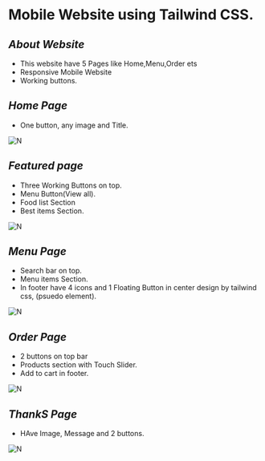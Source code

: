 # Mobile Website using Tailwind CSS.

## _About Website_
- This website have 5 Pages like Home,Menu,Order ets
- Responsive Mobile Website
- Working buttons.

## _Home Page_

- One button, any image and Title.

![N](/mob-website/images/Home%20(1).png)

## _Featured page_
- Three Working Buttons on top.
- Menu Button(View all).
- Food list Section
- Best items Section.

![N](/mob-website/images/Featured.png)

## _Menu Page_

- Search bar on top.
- Menu items Section.
- In footer have 4 icons and 1 Floating Button in center design by tailwind css, (psuedo element).

![N](/mob-website/images/Screenshot%202023-01-19%20141506.png)

## _Order Page_

- 2 buttons on top bar
- Products section with Touch Slider.
- Add to cart in footer.

![N](/mob-website/images/Screenshot%202023-01-19%20141130.png)

## _ThankS Page_

- HAve Image, Message and 2 buttons.

![N](/mob-website/images/Screenshot%202023-01-19%20141539.png)